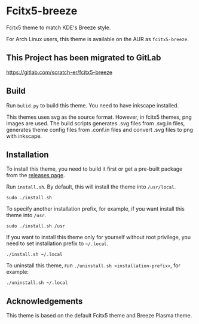 # Fcitx5-breeze
Fcitx5 theme to match KDE's Breeze style.

For Arch Linux users, this theme is available on the AUR as `fcitx5-breeze`.

## This Project has been migrated to GitLab
https://gitlab.com/scratch-er/fcitx5-breeze

## Build

Run `bulid.py` to build this theme. You need to have inkscape installed.

This themes uses svg as the source format. However, in fcitx5 themes, png images are used. The build scripts generates .svg files from .svg.in files, generates theme config files from .conf.in files and convert .svg files to png with inkscape.

## Installation

To install this theme, you need to build it first or get a pre-built package from the [releases page](https://github.com/scratch-er/fcitx5-breeze/releases).

Run `install.sh`. By default, this will install the theme into `/usr/local`.

```shell
sudo ./install.sh
```

To specify another installation prefix, for example, if you want install this theme into `/usr`.

```shell
sudo ./install.sh /usr
```

If you want to install this theme only for yourself without root privilege, you need to set installation prefix to `~/.local`.

```shell
./install.sh ~/.local
```

To uninstall this theme, run `./uninstall.sh <installation-prefix>`, for example:

```shell
./uninstall.sh ~/.local
```



## Acknowledgements

This theme is based on the default Fcitx5 theme and Breeze Plasma theme.

